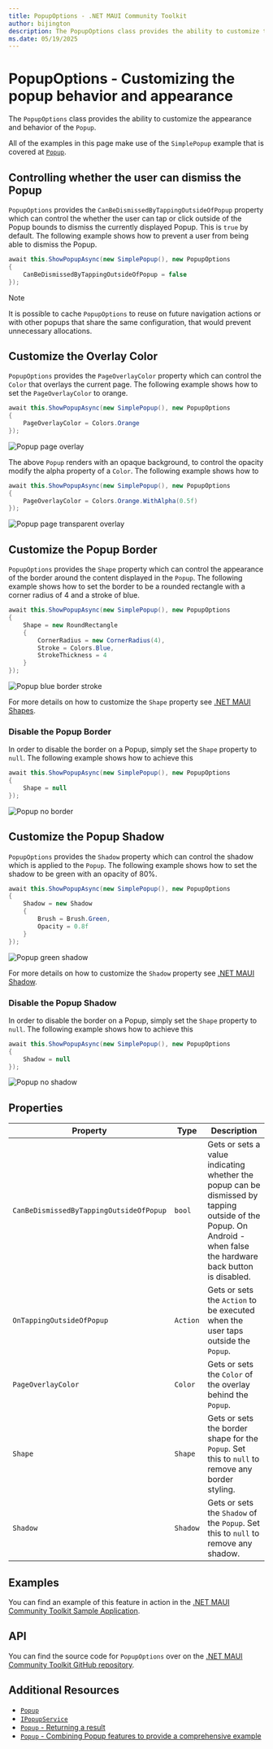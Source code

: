 ```yaml
---
title: PopupOptions - .NET MAUI Community Toolkit
author: bijington
description: The PopupOptions class provides the ability to customize the appearance and behavior of the Popup.
ms.date: 05/19/2025
---
```


# PopupOptions - Customizing the popup behavior and appearance

The `PopupOptions` class provides the ability to customize the appearance and behavior of the `Popup`.

All of the examples in this page make use of the `SimplePopup` example that is covered at [`Popup`](../popup.md).

## Controlling whether the user can dismiss the Popup

`PopupOptions` provides the `CanBeDismissedByTappingOutsideOfPopup` property which can control the whether the user can tap or click outside of the Popup bounds to dismiss the currently displayed Popup. This is `true` by default. The following example shows how to prevent a user from being able to dismiss the Popup.

```csharp
await this.ShowPopupAsync(new SimplePopup(), new PopupOptions
{
    CanBeDismissedByTappingOutsideOfPopup = false
});
```

> [!NOTE]
> It is possible to cache `PopupOptions` to reuse on future navigation actions or with other popups that share the same configuration, that would prevent unnecessary allocations.

## Customize the Overlay Color

`PopupOptions` provides the `PageOverlayColor` property which can control the `Color` that overlays the current page. The following example shows how to set the `PageOverlayColor` to orange.

```csharp
await this.ShowPopupAsync(new SimplePopup(), new PopupOptions
{
    PageOverlayColor = Colors.Orange
});
```

![Popup page overlay](../../images/views/popup/popup-page-overlay-opaque.png "Popup rendering with an opaque orange background")

The above `Popup` renders with an opaque background, to control the opacity modify the alpha property of a `Color`. The following example shows how to

```csharp
await this.ShowPopupAsync(new SimplePopup(), new PopupOptions
{
    PageOverlayColor = Colors.Orange.WithAlpha(0.5f)
});
```

![Popup page transparent overlay](../../images/views/popup/popup-page-overlay-translucent.png "Popup rendering with a translucent orange background")

## Customize the Popup Border

`PopupOptions` provides the `Shape` property which can control the appearance of the border around the content displayed in the `Popup`. The following example shows how to set the border to be a rounded rectangle with a corner radius of 4 and a stroke of blue.

```csharp
await this.ShowPopupAsync(new SimplePopup(), new PopupOptions
{
    Shape = new RoundRectangle
    {
        CornerRadius = new CornerRadius(4),
        Stroke = Colors.Blue,
        StrokeThickness = 4
    }
});
```

![Popup blue border stroke](../../images/views/popup/popup-blue-border.png "Popup rendering with a blue border")

For more details on how to customize the `Shape` property see [.NET MAUI Shapes](/dotnet/maui/user-interface/controls/shapes/).

### Disable the Popup Border

In order to disable the border on a Popup, simply set the `Shape` property to `null`. The following example shows how to achieve this

```csharp
await this.ShowPopupAsync(new SimplePopup(), new PopupOptions
{
    Shape = null
});
```

![Popup no border](../../images/views/popup/popup-no-border.png "Popup rendering with no border")

## Customize the Popup Shadow

`PopupOptions` provides the `Shadow` property which can control the shadow which is applied to the `Popup`. The following example shows how to set the shadow to be green with an opacity of 80%.

```csharp
await this.ShowPopupAsync(new SimplePopup(), new PopupOptions
{
    Shadow = new Shadow
    {
        Brush = Brush.Green,
        Opacity = 0.8f
    }
});
```

![Popup green shadow](../../images/views/popup/popup-green-shadow.png "Popup rendering with a green shadow")

For more details on how to customize the `Shadow` property see [.NET MAUI Shadow](/dotnet/maui/user-interface/shadow).

### Disable the Popup Shadow

In order to disable the border on a Popup, simply set the `Shape` property to `null`. The following example shows how to achieve this

```csharp
await this.ShowPopupAsync(new SimplePopup(), new PopupOptions
{
    Shadow = null
});
```

![Popup no shadow](../../images/views/popup/popup-no-shadow.png "Popup rendering with no shadow")

## Properties

|Property  |Type  |Description  |
|---------|---------|---------|
| `CanBeDismissedByTappingOutsideOfPopup` | `bool` | Gets or sets a value indicating whether the popup can be dismissed by tapping outside of the Popup. On Android - when false the hardware back button is disabled. |
| `OnTappingOutsideOfPopup` | `Action` | Gets or sets the `Action` to be executed when the user taps outside the `Popup`. |
| `PageOverlayColor` | `Color` | Gets or sets the `Color` of the overlay behind the `Popup`. |
| `Shape` | `Shape` | Gets or sets the border shape for the `Popup`. Set this to `null` to remove any border styling. |
| `Shadow` | `Shadow` | Gets or sets the `Shadow` of the `Popup`. Set this to `null` to remove any shadow. |

## Examples

You can find an example of this feature in action in the [.NET MAUI Community Toolkit Sample Application](https://github.com/CommunityToolkit/Maui/blob/main/samples/CommunityToolkit.Maui.Sample/Pages/Views/Popups/ReturnResultPopup.xaml).

## API

You can find the source code for `PopupOptions` over on the [.NET MAUI Community Toolkit GitHub repository](https://github.com/CommunityToolkit/Maui/tree/main/src/CommunityToolkit.Maui/Views/Popup).

## Additional Resources

- [`Popup`](../popup.md)
- [`IPopupService`](../popup-service.md)
- [`Popup` - Returning a result](./popup-result.md)
- [`Popup` - Combining Popup features to provide a comprehensive example](./popup-complex.md)
